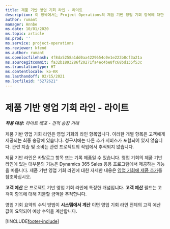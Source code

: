 ```yaml
---
title: 제품 기반 영업 기회 라인 - 라이트
description: 이 항목에서는 Project Operations의 제품 기반 영업 기회 항목에 대한 정보를 제공합니다.
author: rumant
manager: Annbe
ms.date: 10/01/2020
ms.topic: article
ms.prod: ''
ms.service: project-operations
ms.reviewer: kfend
ms.author: rumant
ms.openlocfilehash: 4f8da5258a1dd0aa4229654c0e1e222b8cf3a21a
ms.sourcegitcommit: fa32b1893286f20271fa4ec4be8fc68bd135f53c
ms.translationtype: HT
ms.contentlocale: ko-KR
ms.lasthandoff: 02/15/2021
ms.locfileid: "5272621"
---
```

# <a name="product-based-opportunity-lines---lite"></a>제품 기반 영업 기회 라인 - 라이트

_**적용 대상:** 라이트 배포 - 견적 송장 거래_

제품 기반 영업 기회 라인은 영업 기회의 라인 항목입니다. 이러한 개별 항목은 고객에게 제공되는 최종 송장에 있습니다. 청구서에는 다른 추가 서비스가 포함되어 있지 않습니다. 관련 지출 및 소비는 관련 프로젝트의 작업에서 추적되지 않습니다.

제품 기반 라인은 카탈로그 항목 또는 기록 제품일 수 있습니다. 영업 기회의 제품 기반 라인에 있는 대부분의 기능은 Dynamics 365 Sales 응용 프로그램에서 제공하는 기능을 따릅니다. 제품 기반 영업 기회 라인에 대한 자세한 내용은 [영업 기회에 제품 추가](https://docs.microsoft.com/dynamics365/sales-enterprise/add-products-opportunity)를 참조하십시오.

**고객 예산** 은 프로젝트 기반 영업 기회 라인에 특정한 개념입니다. **고객 예산** 필드는 고객이 항목에 대해 지불할 금액을 추적합니다.

영업 기회 요약의 수익 방법이 **시스템에서 계산** 이면 영업 기회 라인 전체의 고객 예산 값이 요약되어 예상 수익을 계산합니다. 



[!INCLUDE[footer-include](../../includes/footer-banner.md)]